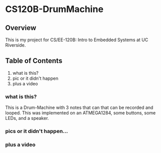 CS120B-DrumMachine
========


Overview
--------
This is my project for CS/EE-120B: Intro to Embedded Systems at UC Riverside.


Table of Contents
-----------------
1. what is this?
2. pic or it didn't happen
3. plus a video


### what is this?
This is a Drum-Machine with 3 notes that can that can be recorded and looped.
This was implemented on an ATMEGA1284, some buttons, some LEDs, and a speaker.

### pics or it didn't happen...

### plus a video
